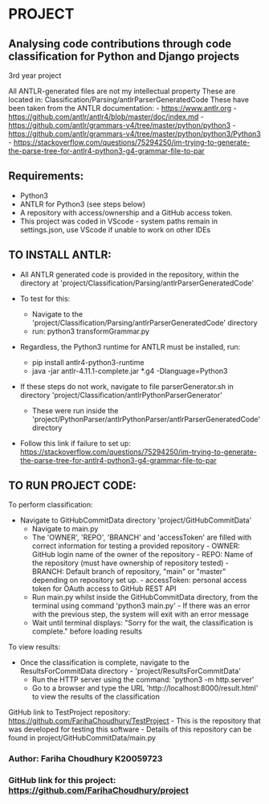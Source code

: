 # PROJECT
## Analysing code contributions through code classification for Python and Django projects
3rd year project

All ANTLR-generated files are not my intellectual property
These are located in: Classification/Parsing/antlrParserGeneratedCode
These have been taken from the ANTLR documentation: 
    - https://www.antlr.org
    - https://github.com/antlr/antlr4/blob/master/doc/index.md
    - https://github.com/antlr/grammars-v4/tree/master/python/python3
    - https://github.com/antlr/grammars-v4/tree/master/python/python3/Python3
    - https://stackoverflow.com/questions/75294250/im-trying-to-generate-the-parse-tree-for-antlr4-python3-g4-grammar-file-to-par

## Requirements:
- Python3 
- ANTLR for Python3 (see steps below)
- A repository with access/ownership and a GitHub access token.
- This project was coded in VScode - system paths remain in settings.json, use VScode if unable to work on other IDEs
## TO INSTALL ANTLR: 
- All ANTLR generated code is provided in the repository, within the directory at 'project/Classification/Parsing/antlrParserGeneratedCode'
- To test for this:
    - Navigate to the 'project/Classification/Parsing/antlrParserGeneratedCode' directory
    - run: python3 transformGrammar.py
- Regardless, the Python3 runtime for ANTLR must be installed, run: 
    - pip install antlr4-python3-runtime
    - java -jar antlr-4.11.1-complete.jar *.g4 -Dlanguage=Python3

- If these steps do not work, navigate to file parserGenerator.sh in directory 'project/Classification/antlrPythonParserGenerator'
    - These were run inside the 'project/PythonParser/antlrPythonParser/antlrParserGeneratedCode' directory 
- Follow this link if failure to set up: https://stackoverflow.com/questions/75294250/im-trying-to-generate-the-parse-tree-for-antlr4-python3-g4-grammar-file-to-par


## TO RUN PROJECT CODE:

To perform classification:
- Navigate to GitHubCommitData directory  'project/GitHubCommitData'
    - Navigate to main.py
    - The 'OWNER', 'REPO', 'BRANCH' and 'accessToken' are filled with correct information for testing a provided repository
            - OWNER: GitHub login name of the owner of the repository 
            - REPO: Name of the repository (must have ownership of repository tested)
            - BRANCH: Default branch of repository, "main" or "master" depending on repository set up.
            - accessToken: personal access token for OAuth access to GitHub REST API
    - Run main.py whilst inside the GitHubCommitData directory, from the terminal using command 'python3 main.py'
            - If there was an error with the previous step, the system will exit with an error message
    - Wait until terminal displays: "Sorry for the wait, the classification is complete." before loading results

To view results: 
-  Once the classification is complete, navigate to the ResultsForCommitData directory  - 'project/ResultsForCommitData'
    - Run the HTTP server using the command:  'python3 -m http.server'
    - Go to a browser and type the URL 'http://localhost:8000/result.html' to view the results of the classification



 GitHub link to TestProject repository: https://github.com/FarihaChoudhury/TestProject
    - This is the repository that was developed for testing this software
    - Details of this repository can be found in project/GitHubCommitData/main.py



### Author: Fariha Choudhury K20059723
### GitHub link for this project: https://github.com/FarihaChoudhury/project

